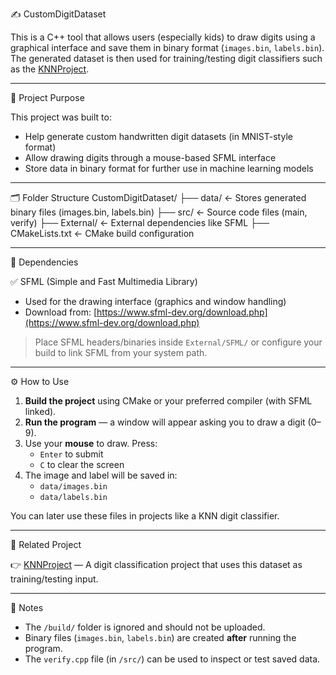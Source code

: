 ✍️ CustomDigitDataset

This is a C++ tool that allows users (especially kids) to draw digits using a graphical interface and save them in binary format (`images.bin`, `labels.bin`).  
The generated dataset is then used for training/testing digit classifiers such as the [KNNProject]((https://github.com/UnaizaAsif/KNN-Digit-Recognizer)).

---

🧠 Project Purpose

This project was built to:
- Help generate custom handwritten digit datasets (in MNIST-style format)
- Allow drawing digits through a mouse-based SFML interface
- Store data in binary format for further use in machine learning models

---

🗂️ Folder Structure
CustomDigitDataset/
├── data/ ← Stores generated binary files (images.bin, labels.bin)
├── src/ ← Source code files (main, verify)
├── External/ ← External dependencies like SFML
├── CMakeLists.txt ← CMake build configuration

---

🧩 Dependencies

✅ SFML (Simple and Fast Multimedia Library)
- Used for the drawing interface (graphics and window handling)
- Download from: [https://www.sfml-dev.org/download.php](https://www.sfml-dev.org/download.php)

> Place SFML headers/binaries inside `External/SFML/` or configure your build to link SFML from your system path.

---

⚙️ How to Use

1. **Build the project** using CMake or your preferred compiler (with SFML linked).
2. **Run the program** — a window will appear asking you to draw a digit (0–9).
3. Use your **mouse** to draw. Press:
   - `Enter` to submit
   - `C` to clear the screen
4. The image and label will be saved in:
   - `data/images.bin`
   - `data/labels.bin`

You can later use these files in projects like a KNN digit classifier.

---

📂 Related Project

👉 [KNNProject]((https://github.com/UnaizaAsif/KNN-Digit-Recognizer)) — A digit classification project that uses this dataset as training/testing input.

---

📝 Notes

- The `/build/` folder is ignored and should not be uploaded.
- Binary files (`images.bin`, `labels.bin`) are created **after** running the program.
- The `verify.cpp` file (in `/src/`) can be used to inspect or test saved data.



